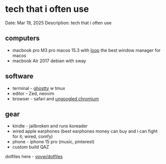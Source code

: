 # tech that i often use

Date: Mar 19, 2025
Description: tech that i often use





## computers
- macbook pro M3 pro
macos 15.3 with [loop](https://github.com/MrKai77/Loop) the best window manager for macos
- macbook Air 2017
debian with sway

## software
- terminal - [ghostty](https://mitchellh.com/ghostty) w tmux
- editor - Zed, neovim
- browser - safari and [ungoogled chromium](https://en.wikipedia.org/wiki/Ungoogled-chromium)

## gear
- kindle - jailbroken and runs koreader
- wired apple earphones (best earphones money can buy and i can fight for it; wired, comfy)
- phone - iphone 15 pro (music, pinterest)
- custom build QAZ


dotfiles here - [vovw/dotfiles](https://github.com/vovw/dotfiles)
